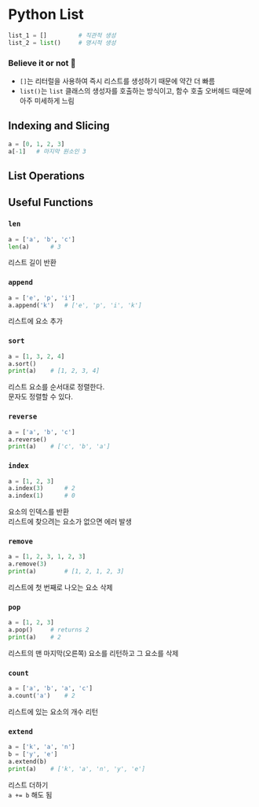 # Python List
```py
list_1 = []         # 직관적 생성
list_2 = list()     # 명시적 생성
```
### Believe it or not 👀
* `[]`는 리터럴을 사용하여 즉시 리스트를 생성하기 때문에 약간 더 빠름
* `list()`는 `list` 클래스의 생성자를 호출하는 방식이고, 함수 호출 오버헤드 때문에 아주 미세하게 느림

## Indexing and Slicing
```py
a = [0, 1, 2, 3]
a[-1]   # 마지막 원소인 3
```

## List Operations

## Useful Functions
### `len`
```py
a = ['a', 'b', 'c']
len(a)      # 3
```
리스트 길이 반환

### `append`
```py
a = ['e', 'p', 'i']
a.append('k')   # ['e', 'p', 'i', 'k']
```
리스트에 요소 추가

### `sort`
```py
a = [1, 3, 2, 4]
a.sort()
print(a)    # [1, 2, 3, 4]
```
리스트 요소를 순서대로 정렬한다.  
문자도 정렬할 수 있다.

### `reverse`
```py
a = ['a', 'b', 'c']
a.reverse()
print(a)    # ['c', 'b', 'a']
```

### `index`
```py
a = [1, 2, 3]
a.index(3)      # 2
a.index(1)      # 0
```
요소의 인덱스를 반환  
리스트에 찾으려는 요소가 없으면 에러 발생

### `remove`
```py
a = [1, 2, 3, 1, 2, 3]
a.remove(3)
print(a)        # [1, 2, 1, 2, 3]
```
리스트에 첫 번째로 나오는 요소 삭제

### `pop`
```py
a = [1, 2, 3]
a.pop()     # returns 2
print(a)    # 2
```
리스트의 맨 마지막(오른쪽) 요소를 리턴하고 그 요소를 삭제

### `count`
```py
a = ['a', 'b', 'a', 'c']
a.count('a')    # 2
```
리스트에 있는 요소의 개수 리턴

### `extend`
```py
a = ['k', 'a', 'n']
b = ['y', 'e']
a.extend(b)
print(a)    # ['k', 'a', 'n', 'y', 'e']
```
리스트 더하기  
`a += b` 해도 됨
